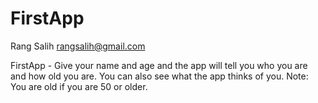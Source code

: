 # FirstApp
  Rang Salih <rangsalih@gmail.com>
    
  FirstApp - Give your name and age and the app will tell you who you are and how old you are.
  You can also see what the app thinks of you.
  Note: You are old if you are 50 or older.
